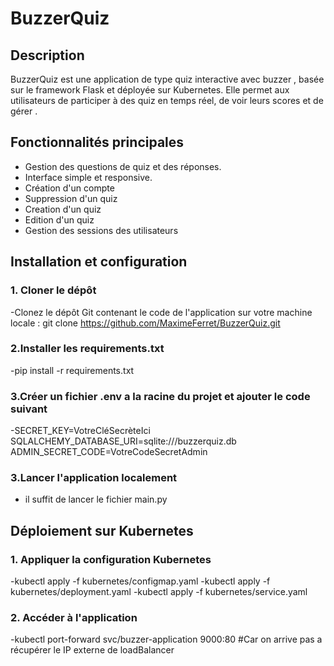# BuzzerQuiz
## Description
BuzzerQuiz est une application de type quiz interactive avec buzzer , basée sur le framework Flask et déployée sur Kubernetes. Elle permet aux utilisateurs de participer à des quiz en temps réel, de voir leurs scores et de gérer .

## Fonctionnalités principales
- Gestion des questions de quiz et des réponses.
- Interface simple et responsive.
- Création d'un compte 
- Suppression d'un quiz
- Creation d'un quiz 
- Edition d'un quiz 
- Gestion des sessions des utilisateurs 
## Installation et configuration
### 1. Cloner le dépôt
-Clonez le dépôt Git contenant le code de l'application sur votre machine locale :  git clone https://github.com/MaximeFerret/BuzzerQuiz.git
### 2.Installer les requirements.txt
-pip install -r requirements.txt
### 3.Créer un fichier .env a la racine du projet et ajouter le code suivant 
-SECRET_KEY=VotreCléSecrèteIci
 SQLALCHEMY_DATABASE_URI=sqlite:///buzzerquiz.db
 ADMIN_SECRET_CODE=VotreCodeSecretAdmin

### 3.Lancer l'application localement 
- il suffit de lancer le fichier main.py

## Déploiement sur Kubernetes
 ### 1. Appliquer la configuration Kubernetes
-kubectl apply -f kubernetes/configmap.yaml
-kubectl apply -f kubernetes/deployment.yaml
-kubectl apply -f kubernetes/service.yaml
 ### 2. Accéder à l'application
-kubectl port-forward svc/buzzer-application 9000:80 #Car on arrive pas a récupérer le IP externe de loadBalancer



